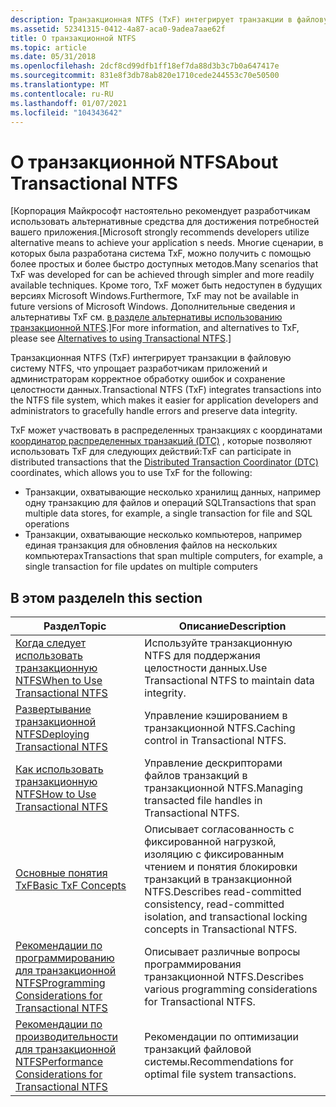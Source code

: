 ```yaml
---
description: Транзакционная NTFS (TxF) интегрирует транзакции в файловую систему NTFS, что упрощает разработчикам приложений и администраторам корректное обработку ошибок и сохранение целостности данных.
ms.assetid: 52341315-0412-4a87-aca0-9adea7aae62f
title: О транзакционной NTFS
ms.topic: article
ms.date: 05/31/2018
ms.openlocfilehash: 2dcf8cd99dfb1ff18ef7da88d3b3c7b0a647417e
ms.sourcegitcommit: 831e8f3db78ab820e1710cede244553c70e50500
ms.translationtype: MT
ms.contentlocale: ru-RU
ms.lasthandoff: 01/07/2021
ms.locfileid: "104343642"
---
```

# <a name="about-transactional-ntfs"></a><span data-ttu-id="3ac6a-103">О транзакционной NTFS</span><span class="sxs-lookup"><span data-stu-id="3ac6a-103">About Transactional NTFS</span></span>

<span data-ttu-id="3ac6a-104">\[Корпорация Майкрософт настоятельно рекомендует разработчикам использовать альтернативные средства для достижения потребностей вашего приложения.</span><span class="sxs-lookup"><span data-stu-id="3ac6a-104">\[Microsoft strongly recommends developers utilize alternative means to achieve your application s needs.</span></span> <span data-ttu-id="3ac6a-105">Многие сценарии, в которых была разработана система TxF, можно получить с помощью более простых и более быстро доступных методов.</span><span class="sxs-lookup"><span data-stu-id="3ac6a-105">Many scenarios that TxF was developed for can be achieved through simpler and more readily available techniques.</span></span> <span data-ttu-id="3ac6a-106">Кроме того, TxF может быть недоступен в будущих версиях Microsoft Windows.</span><span class="sxs-lookup"><span data-stu-id="3ac6a-106">Furthermore, TxF may not be available in future versions of Microsoft Windows.</span></span> <span data-ttu-id="3ac6a-107">Дополнительные сведения и альтернативы TxF см. [в разделе альтернативы использованию транзакционной NTFS](deprecation-of-txf.md).\]</span><span class="sxs-lookup"><span data-stu-id="3ac6a-107">For more information, and alternatives to TxF, please see [Alternatives to using Transactional NTFS](deprecation-of-txf.md).\]</span></span>

<span data-ttu-id="3ac6a-108">Транзакционная NTFS (TxF) интегрирует транзакции в файловую систему NTFS, что упрощает разработчикам приложений и администраторам корректное обработку ошибок и сохранение целостности данных.</span><span class="sxs-lookup"><span data-stu-id="3ac6a-108">Transactional NTFS (TxF) integrates transactions into the NTFS file system, which makes it easier for application developers and administrators to gracefully handle errors and preserve data integrity.</span></span>

<span data-ttu-id="3ac6a-109">TxF может участвовать в распределенных транзакциях с координатами [координатор распределенных транзакций (DTC)](/previous-versions/windows/desktop/ms684146(v=vs.85)) , которые позволяют использовать TxF для следующих действий:</span><span class="sxs-lookup"><span data-stu-id="3ac6a-109">TxF can participate in distributed transactions that the [Distributed Transaction Coordinator (DTC)](/previous-versions/windows/desktop/ms684146(v=vs.85)) coordinates, which allows you to use TxF for the following:</span></span>

-   <span data-ttu-id="3ac6a-110">Транзакции, охватывающие несколько хранилищ данных, например одну транзакцию для файлов и операций SQL</span><span class="sxs-lookup"><span data-stu-id="3ac6a-110">Transactions that span multiple data stores, for example, a single transaction for file and SQL operations</span></span>
-   <span data-ttu-id="3ac6a-111">Транзакции, охватывающие несколько компьютеров, например единая транзакция для обновления файлов на нескольких компьютерах</span><span class="sxs-lookup"><span data-stu-id="3ac6a-111">Transactions that span multiple computers, for example, a single transaction for file updates on multiple computers</span></span>

## <a name="in-this-section"></a><span data-ttu-id="3ac6a-112">В этом разделе</span><span class="sxs-lookup"><span data-stu-id="3ac6a-112">In this section</span></span>



| <span data-ttu-id="3ac6a-113">Раздел</span><span class="sxs-lookup"><span data-stu-id="3ac6a-113">Topic</span></span>                                                                                                                 | <span data-ttu-id="3ac6a-114">Описание</span><span class="sxs-lookup"><span data-stu-id="3ac6a-114">Description</span></span>                                                                                                                          |
|-----------------------------------------------------------------------------------------------------------------------|--------------------------------------------------------------------------------------------------------------------------------------|
| [<span data-ttu-id="3ac6a-115">Когда следует использовать транзакционную NTFS</span><span class="sxs-lookup"><span data-stu-id="3ac6a-115">When to Use Transactional NTFS</span></span>](when-to-use-transactional-ntfs.md)<br/>                                       | <span data-ttu-id="3ac6a-116">Используйте транзакционную NTFS для поддержания целостности данных.</span><span class="sxs-lookup"><span data-stu-id="3ac6a-116">Use Transactional NTFS to maintain data integrity.</span></span><br/>                                                                        |
| [<span data-ttu-id="3ac6a-117">Развертывание транзакционной NTFS</span><span class="sxs-lookup"><span data-stu-id="3ac6a-117">Deploying Transactional NTFS</span></span>](deploying-transactional-ntfs.md)<br/>                                           | <span data-ttu-id="3ac6a-118">Управление кэшированием в транзакционной NTFS.</span><span class="sxs-lookup"><span data-stu-id="3ac6a-118">Caching control in Transactional NTFS.</span></span><br/>                                                                                    |
| [<span data-ttu-id="3ac6a-119">Как использовать транзакционную NTFS</span><span class="sxs-lookup"><span data-stu-id="3ac6a-119">How to Use Transactional NTFS</span></span>](how-to-use-transactional-ntfs.md)<br/>                                         | <span data-ttu-id="3ac6a-120">Управление дескрипторами файлов транзакций в транзакционной NTFS.</span><span class="sxs-lookup"><span data-stu-id="3ac6a-120">Managing transacted file handles in Transactional NTFS.</span></span><br/>                                                                   |
| [<span data-ttu-id="3ac6a-121">Основные понятия TxF</span><span class="sxs-lookup"><span data-stu-id="3ac6a-121">Basic TxF Concepts</span></span>](txf-basic-concepts.md)<br/>                                                               | <span data-ttu-id="3ac6a-122">Описывает согласованность с фиксированной нагрузкой, изоляцию с фиксированным чтением и понятия блокировки транзакций в транзакционной NTFS.</span><span class="sxs-lookup"><span data-stu-id="3ac6a-122">Describes read-committed consistency, read-committed isolation, and transactional locking concepts in Transactional NTFS.</span></span><br/> |
| [<span data-ttu-id="3ac6a-123">Рекомендации по программированию для транзакционной NTFS</span><span class="sxs-lookup"><span data-stu-id="3ac6a-123">Programming Considerations for Transactional NTFS</span></span>](programming-considerations-for-transacted-fileio-.md)<br/> | <span data-ttu-id="3ac6a-124">Описывает различные вопросы программирования транзакционной NTFS.</span><span class="sxs-lookup"><span data-stu-id="3ac6a-124">Describes various programming considerations for Transactional NTFS.</span></span><br/>                                                      |
| [<span data-ttu-id="3ac6a-125">Рекомендации по производительности для транзакционной NTFS</span><span class="sxs-lookup"><span data-stu-id="3ac6a-125">Performance Considerations for Transactional NTFS</span></span>](performance-considerations-for-transactional-ntfs.md)<br/> | <span data-ttu-id="3ac6a-126">Рекомендации по оптимизации транзакций файловой системы.</span><span class="sxs-lookup"><span data-stu-id="3ac6a-126">Recommendations for optimal file system transactions.</span></span><br/>                                                                     |



 

 

